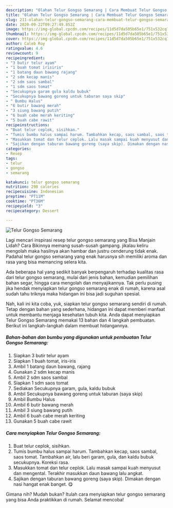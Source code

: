 ```yaml
---
description: "Olahan Telur Gongso Semarang | Cara Membuat Telur Gongso Semarang Yang Lezat Sekali"
title: "Olahan Telur Gongso Semarang | Cara Membuat Telur Gongso Semarang Yang Lezat Sekali"
slug: 211-olahan-telur-gongso-semarang-cara-membuat-telur-gongso-semarang-yang-lezat-sekali
date: 2020-09-22T09:27:49.852Z
image: https://img-global.cpcdn.com/recipes/11d5d7da505b65e1/751x532cq70/telur-gongso-semarang-foto-resep-utama.jpg
thumbnail: https://img-global.cpcdn.com/recipes/11d5d7da505b65e1/751x532cq70/telur-gongso-semarang-foto-resep-utama.jpg
cover: https://img-global.cpcdn.com/recipes/11d5d7da505b65e1/751x532cq70/telur-gongso-semarang-foto-resep-utama.jpg
author: Caleb Roy
ratingvalue: 4.6
reviewcount: 9
recipeingredient:
- "3 butir telur ayam"
- "1 buah tomat irisiris"
- "1 batang daun bawang rajang"
- "2 sdm kecap manis"
- "2 sdm saos sambal"
- "1 sdm saos tomat"
- "Secukupnya garam gula kaldu bubuk"
- "Secukupnya bawang goreng untuk taburan saya skip"
- " Bumbu Halus"
- "6 butir bawang merah"
- "3 siung bawang putih"
- "6 buah cabe merah keriting"
- "5 buah cabe rawit"
recipeinstructions:
- "Buat telur ceplok, sisihkan."
- "Tumis bumbu halus sampai harum. Tambahkan kecap, saos sambal, saos tomat. Tambahkan air, lalu beri garam, gula, dan kaldu bubuk secukupnya. Koreksi rasa."
- "Masukkan tomat dan telur ceplok. Lalu masak sampai kuah menyusut dan mengental. Terakhir masukkan daun bawang lalu angkat."
- "Sajikan dengan taburan bawang goreng (saya skip). Dimakan dengan nasi hangat enak banget. 😋"
categories:
- Resep
tags:
- telur
- gongso
- semarang

katakunci: telur gongso semarang 
nutrition: 298 calories
recipecuisine: Indonesian
preptime: "PT11M"
cooktime: "PT36M"
recipeyield: "3"
recipecategory: Dessert

---
```



![Telur Gongso Semarang](https://img-global.cpcdn.com/recipes/11d5d7da505b65e1/751x532cq70/telur-gongso-semarang-foto-resep-utama.jpg)

Lagi mencari inspirasi resep telur gongso semarang yang Bisa Manjain Lidah? Cara Bikinnya memang susah-susah gampang. jikalau keliru mengolah maka hasilnya akan hambar dan justru cenderung tidak enak. Padahal telur gongso semarang yang enak harusnya sih memiliki aroma dan rasa yang bisa memancing selera kita.

Ada beberapa hal yang sedikit banyak berpengaruh terhadap kualitas rasa dari telur gongso semarang, mulai dari jenis bahan, kemudian pemilihan bahan segar, hingga cara mengolah dan menyajikannya. Tak perlu pusing jika hendak menyiapkan telur gongso semarang enak di rumah, karena asal sudah tahu triknya maka hidangan ini bisa jadi suguhan spesial.




Nah, kali ini kita coba, yuk, siapkan telur gongso semarang sendiri di rumah. Tetap dengan bahan yang sederhana, hidangan ini dapat memberi manfaat untuk membantu menjaga kesehatan tubuh kita. Anda dapat menyiapkan Telur Gongso Semarang memakai 13 bahan dan 4 langkah pembuatan. Berikut ini langkah-langkah dalam membuat hidangannya.

<!--inarticleads1-->

##### Bahan-bahan dan bumbu yang digunakan untuk pembuatan Telur Gongso Semarang:

1. Siapkan 3 butir telur ayam
1. Siapkan 1 buah tomat, iris-iris
1. Ambil 1 batang daun bawang, rajang
1. Gunakan 2 sdm kecap manis
1. Ambil 2 sdm saos sambal
1. Siapkan 1 sdm saos tomat
1. Sediakan Secukupnya garam, gula, kaldu bubuk
1. Ambil Secukupnya bawang goreng untuk taburan (saya skip)
1. Ambil  Bumbu Halus
1. Ambil 6 butir bawang merah
1. Ambil 3 siung bawang putih
1. Ambil 6 buah cabe merah keriting
1. Gunakan 5 buah cabe rawit




<!--inarticleads2-->

##### Cara menyiapkan Telur Gongso Semarang:

1. Buat telur ceplok, sisihkan.
1. Tumis bumbu halus sampai harum. Tambahkan kecap, saos sambal, saos tomat. Tambahkan air, lalu beri garam, gula, dan kaldu bubuk secukupnya. Koreksi rasa.
1. Masukkan tomat dan telur ceplok. Lalu masak sampai kuah menyusut dan mengental. Terakhir masukkan daun bawang lalu angkat.
1. Sajikan dengan taburan bawang goreng (saya skip). Dimakan dengan nasi hangat enak banget. 😋




Gimana nih? Mudah bukan? Itulah cara menyiapkan telur gongso semarang yang bisa Anda praktikkan di rumah. Selamat mencoba!
